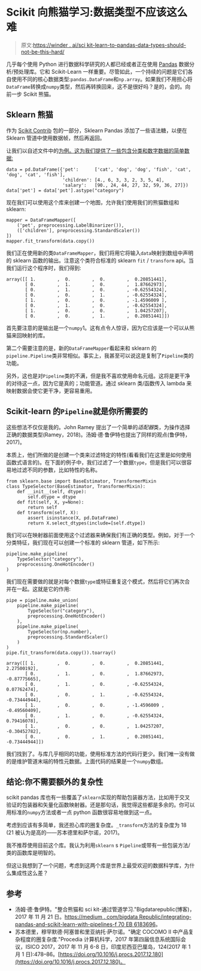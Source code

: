 # Scikit 向熊猫学习:数据类型不应该这么难

> 原文:[https://winder . ai/sci kit-learn-to-pandas-data-types-should-not-be-this-hard/](https://winder.ai/scikit-learn-to-pandas-data-types-shouldnt-be-this-hard/)

几乎每个使用 Python 进行数据科学研究的人都已经或者正在使用 [Pandas](https://pandas.pydata.org/) 数据分析/预处理库。它和 Scikit-Learn 一样重要。尽管如此，一个持续的问题是它们各自使用不同的核心数据类型:`pandas.DataFrame`和`np.array`。如果我们不用担心将`DataFrame`转换成`numpy`类型，然后再转换回来，这不是很好吗？是的，会的。向前一步 Scikit 熊猫。

## Sklearn 熊猫

作为 [Scikit Contrib](https://github.com/scikit-learn-contrib/scikit-learn-contrib/blob/master/README.md) 包的一部分，Sklearn Pandas 添加了一些语法糖，以便在 Sklearn 管道中使用数据帧，然后再返回。

让我们以自述文件中的[为例。这为我们提供了一些包含分类和数字数据的简单数据:](https://github.com/scikit-learn-contrib/sklearn-pandas#load-some-data)

```
data = pd.DataFrame({'pet':      ['cat', 'dog', 'dog', 'fish', 'cat', 'dog', 'cat', 'fish'],
                     'children': [4., 6, 3, 3, 2, 3, 5, 4],
                     'salary':   [90., 24, 44, 27, 32, 59, 36, 27]})
data['pet'] = data['pet'].astype("category") 
```

现在我们可以使用这个库来创建一个地图，允许我们使用我们的熊猫数组和 sklearn:

```
mapper = DataFrameMapper([
    ('pet', preprocessing.LabelBinarizer()),
    (['children'], preprocessing.StandardScaler())
])
mapper.fit_transform(data.copy()) 
```

我们正在使用新的类`DataFrameMapper`，我们将用它将输入`data`映射到数组中声明的 sklearn 函数的输出。注意这个类符合标准的 sklearn `fit` / `transform` api。当我们运行这个程序时，我们得到:

```
array([[ 1.        ,  0.        ,  0.        ,  0.20851441],
       [ 0.        ,  1.        ,  0.        ,  1.87662973],
       [ 0.        ,  1.        ,  0.        , -0.62554324],
       [ 0.        ,  0.        ,  1.        , -0.62554324],
       [ 1.        ,  0.        ,  0.        , -1.4596009 ],
       [ 0.        ,  1.        ,  0.        , -0.62554324],
       [ 1.        ,  0.        ,  0.        ,  1.04257207],
       [ 0.        ,  0.        ,  1.        ,  0.20851441]]) 
```

首先要注意的是输出是一个`numpy`1。这有点令人惊讶，因为它应该是一个可以从熊猫来回映射的库。

第二个需要注意的是，新的`DataFrameMapper`看起来和 sklearn 的`pipeline.Pipeline`类非常相似。事实上，我甚至可以说这是复制了`Pipeline`类的功能。

另外，这也是对`Pipeline`类的不满，但是我不喜欢使用命名元组。这将是更干净的对待这一点，因为它是真的；功能管道。通过 sklearn 类/函数传入 lambda 来映射数据会使它更干净，更容易重用。

## Scikit-learn 的`Pipeline`就是你所需要的

这些想法不仅仅是我的。John Ramey 提出了一个简单的*适配器*类，为操作选择正确的数据类型(Ramey，2018)。汤姆·德·鲁伊特也提出了同样的观点(鲁伊特，2017)。

本质上，他们所做的是创建一个类来过滤特定的特性(看看我们在这里是如何使用函数式语言的)。在下面的例子中，我们过滤了一个数据`type`，但是我们可以很容易地过滤不同的参数，比如特性的名称。

```
from sklearn.base import BaseEstimator, TransformerMixin
class TypeSelector(BaseEstimator, TransformerMixin):
    def __init__(self, dtype):
        self.dtype = dtype
    def fit(self, X, y=None):
        return self
    def transform(self, X):
        assert isinstance(X, pd.DataFrame)
        return X.select_dtypes(include=[self.dtype]) 
```

我们可以在映射器前面使用这个过滤器来确保我们有正确的类型。例如，对于一个分类特征，我们现在可以创建一个标准的 sklearn 管道，如下所示:

```
pipeline.make_pipeline(
    TypeSelector("category"),
    preprocessing.OneHotEncoder()
) 
```

我们现在需要做的就是对每个数据`type`或特征重复这个模式，然后将它们再次合并在一起。这就是它的作用:

```
pipe = pipeline.make_union(
    pipeline.make_pipeline(
        TypeSelector("category"),
        preprocessing.OneHotEncoder()
    ),
    pipeline.make_pipeline(
        TypeSelector(np.number),
        preprocessing.StandardScaler()
    )
)
pipe.fit_transform(data.copy()).toarray() 
```

```
array([[ 1.        ,  0.        ,  0.        ,  0.20851441,  2.27500192],
       [ 0.        ,  1.        ,  0.        ,  1.87662973, -0.87775665],
       [ 0.        ,  1.        ,  0.        , -0.62554324,  0.07762474],
       [ 0.        ,  0.        ,  1.        , -0.62554324, -0.73444944],
       [ 1.        ,  0.        ,  0.        , -1.4596009 , -0.49560409],
       [ 0.        ,  1.        ,  0.        , -0.62554324,  0.79416078],
       [ 1.        ,  0.        ,  0.        ,  1.04257207, -0.30452782],
       [ 0.        ,  0.        ,  1.        ,  0.20851441, -0.73444944]]) 
```

我们找到了。与库几乎相同的功能，使用标准方法的代码行更少。我们唯一没有做的是维护管道末端的特性元数据。上面代码的结果是一个`numpy`数组。

## 结论:你不需要额外的复杂性

scikit pandas 库也有一些覆盖了`sklearn`实现的帮助包装器方法，比如用于交叉验证的包装器和矢量化函数映射器。还是那句话，我觉得这些都是多余的。你可以用标准的`numpy`方法或者一点 python 函数很容易地做到这一点。

考虑到应该有多简单，我还担心库的圈复杂度。`_transform`方法的复杂度为 18 (21 被认为是高的——苏本德里和萨尔诺，2017)。

我不推荐使用目前这个库。我认为利用`sklearn` s `Pipeline`或带有一些包装方法/类的函数库是明智的。

但这让我想到了一个问题，考虑到这两个库是世界上最受欢迎的数据科学库，为什么集成性这么差？

## 参考

*   汤姆·德·鲁伊特。"整合熊猫和 sci kit-通过管道学习."Bigdatarepublic(博客)，2017 年 11 月 21 日。[https://medium . com/bigdata Republic/integrating-pandas-and-scikit-learn-with-pipelines-f 70 EB 6183696](https://medium.com/bigdatarepublic/integrating-pandas-and-scikit-learn-with-pipelines-f70eb6183696)。
*   苏本德里，穆罕默德·阿塞普和里亚纳托·萨尔诺。"确定 COCOMO II 中产品复杂程度的圈复杂度."Procedia 计算机科学，2017 年第四届信息系统国际会议，ISICO 2017，2017 年 11 月 6-8 日，印度尼西亚巴厘岛，124(2017 年 1 月 1 日):478–86。[https://doi.org/10.1016/j.procs.2017.12.180](https://doi.org/10.1016/j.procs.2017.12.180)。